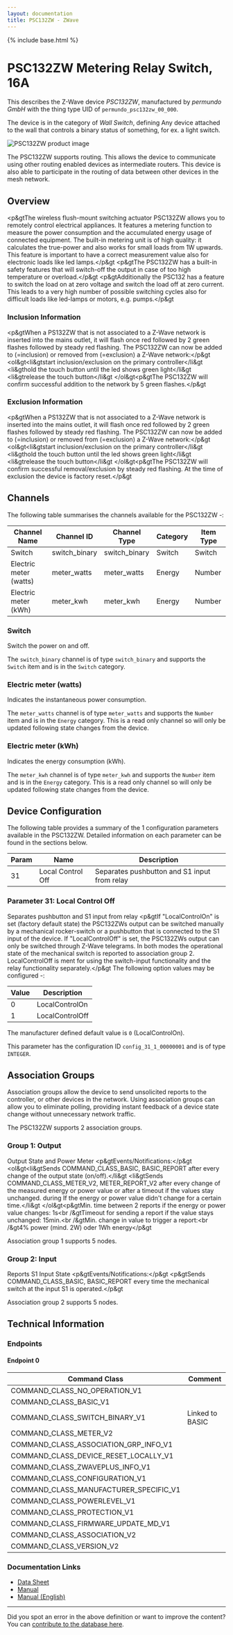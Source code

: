 ```yaml
---
layout: documentation
title: PSC132ZW - ZWave
---
```


{% include base.html %}

# PSC132ZW Metering Relay Switch, 16A
This describes the Z-Wave device *PSC132ZW*, manufactured by *permundo GmbH* with the thing type UID of ```permundo_psc132zw_00_000```.

The device is in the category of *Wall Switch*, defining Any device attached to the wall that controls a binary status of something, for ex. a light switch.

![PSC132ZW product image](https://opensmarthouse.org/zwavedatabase/820/image/)


The PSC132ZW supports routing. This allows the device to communicate using other routing enabled devices as intermediate routers.  This device is also able to participate in the routing of data between other devices in the mesh network.

## Overview

<p&gtThe wireless flush-mount switching actuator PSC132ZW allows you to remotely control electrical appliances. It features a metering function to measure the power consumption and the accumulated energy usage of connected equipment. The built-in metering unit is of high quality: it calculates the true-power and also works for small loads from 1W upwards. This feature is important to have a correct measurement value also for electronic loads like led lamps.</p&gt <p&gtThe PSC132ZW has a built-in safety features that will switch-off the output in case of too high temperature or overload.</p&gt <p&gtAdditionally the PSC132 has a feature to switch the load on at zero voltage and switch the load off at zero current. This leads to a very high number of possible switching cycles also for difficult loads like led-lamps or motors, e.g. pumps.</p&gt

### Inclusion Information

<p&gtWhen a PS132ZW that is not associated to a Z-Wave network is inserted into the mains outlet, it will flash once red followed by 2 green flashes followed by steady red flashing. The PSC132ZW can now be added to (=inclusion) or removed from (=exclusion) a Z-Wave network:</p&gt <ol&gt<li&gtstart inclusion/exclusion on the primary controller</li&gt <li&gthold the touch button until the led shows green light</li&gt <li&gtrelease the touch button</li&gt </ol&gt<p&gtThe PSC132ZW will confirm successful addition to the network by 5 green flashes.</p&gt

### Exclusion Information

<p&gtWhen a PS132ZW that is not associated to a Z-Wave network is inserted into the mains outlet, it will flash once red followed by 2 green flashes followed by steady red flashing. The PSC132ZW can now be added to (=inclusion) or removed from (=exclusion) a Z-Wave network:</p&gt <ol&gt<li&gtstart inclusion/exclusion on the primary controller</li&gt <li&gthold the touch button until the led shows green light</li&gt <li&gtrelease the touch button</li&gt </ol&gt<p&gtThe PSC132ZW will confirm successful removal/exclusion by steady red flashing. At the time of exclusion the device is factory reset.</p&gt

## Channels

The following table summarises the channels available for the PSC132ZW -:

| Channel Name | Channel ID | Channel Type | Category | Item Type |
|--------------|------------|--------------|----------|-----------|
| Switch | switch_binary | switch_binary | Switch | Switch | 
| Electric meter (watts) | meter_watts | meter_watts | Energy | Number | 
| Electric meter (kWh) | meter_kwh | meter_kwh | Energy | Number | 

### Switch
Switch the power on and off.

The ```switch_binary``` channel is of type ```switch_binary``` and supports the ```Switch``` item and is in the ```Switch``` category.

### Electric meter (watts)
Indicates the instantaneous power consumption.

The ```meter_watts``` channel is of type ```meter_watts``` and supports the ```Number``` item and is in the ```Energy``` category. This is a read only channel so will only be updated following state changes from the device.

### Electric meter (kWh)
Indicates the energy consumption (kWh).

The ```meter_kwh``` channel is of type ```meter_kwh``` and supports the ```Number``` item and is in the ```Energy``` category. This is a read only channel so will only be updated following state changes from the device.



## Device Configuration

The following table provides a summary of the 1 configuration parameters available in the PSC132ZW.
Detailed information on each parameter can be found in the sections below.

| Param | Name  | Description |
|-------|-------|-------------|
| 31 | Local Control Off | Separates pushbutton and S1 input from relay |

### Parameter 31: Local Control Off

Separates pushbutton and S1 input from relay
<p&gtIf "LocalControlOn" is set (factory default state) the PSC132ZWs output can be switched manually by a mechanical rocker-switch or a pushbutton that is connected to the S1 input of the device. If "LocalControlOff" is set, the PSC132ZWs output can only be switched through Z-Wave telegrams. In both modes the operational state of the mechanical switch is reported to association group 2. LocalControlOff is ment for using the switch-input functionality and the relay functionality separately.</p&gt
The following option values may be configured -:

| Value  | Description |
|--------|-------------|
| 0 | LocalControlOn |
| 1 | LocalControlOff |

The manufacturer defined default value is ```0``` (LocalControlOn).

This parameter has the configuration ID ```config_31_1_00000001``` and is of type ```INTEGER```.


## Association Groups

Association groups allow the device to send unsolicited reports to the controller, or other devices in the network. Using association groups can allow you to eliminate polling, providing instant feedback of a device state change without unnecessary network traffic.

The PSC132ZW supports 2 association groups.

### Group 1: Output

Output State and Power Meter
<p&gtEvents/Notifications:</p&gt <ol&gt<li&gtSends COMMAND\_CLASS\_BASIC, BASIC\_REPORT after every change of the output state (on/off).</li&gt <li&gtSends COMMAND\_CLASS\_METER\_V2, METER\_REPORT\_V2 after every change of the measured energy or power value or after a timeout if the values stay unchanged. during If the energy or power value didn't change for a certain time.</li&gt </ol&gt<p&gtMin. time between 2 reports if the energy or power value changes: 1s<br /&gtTimeout for sending a report if the value stays unchanged: 15min.<br /&gtMin. change in value to trigger a report:<br /&gt4% power (mind. 2W) oder 1Wh energy</p&gt

Association group 1 supports 5 nodes.

### Group 2: Input

Reports S1 Input State
<p&gtEvents/Notifications:</p&gt <p&gtSends COMMAND\_CLASS\_BASIC, BASIC_REPORT every time the mechanical switch at the input S1 is operated.</p&gt

Association group 2 supports 5 nodes.

## Technical Information

### Endpoints

#### Endpoint 0

| Command Class | Comment |
|---------------|---------|
| COMMAND_CLASS_NO_OPERATION_V1| |
| COMMAND_CLASS_BASIC_V1| |
| COMMAND_CLASS_SWITCH_BINARY_V1| Linked to BASIC|
| COMMAND_CLASS_METER_V2| |
| COMMAND_CLASS_ASSOCIATION_GRP_INFO_V1| |
| COMMAND_CLASS_DEVICE_RESET_LOCALLY_V1| |
| COMMAND_CLASS_ZWAVEPLUS_INFO_V1| |
| COMMAND_CLASS_CONFIGURATION_V1| |
| COMMAND_CLASS_MANUFACTURER_SPECIFIC_V1| |
| COMMAND_CLASS_POWERLEVEL_V1| |
| COMMAND_CLASS_PROTECTION_V1| |
| COMMAND_CLASS_FIRMWARE_UPDATE_MD_V1| |
| COMMAND_CLASS_ASSOCIATION_V2| |
| COMMAND_CLASS_VERSION_V2| |

### Documentation Links

* [Data Sheet](https://opensmarthouse.org/zwavedatabase/820/PSC132-DS-EN-JAN17.pdf)
* [Manual](https://opensmarthouse.org/zwavedatabase/820/PSC132ZW-G4-V205-DE.pdf)
* [Manual (English)](https://opensmarthouse.org/zwavedatabase/820/PSC132ZW-V07-EN.pdf)

---

Did you spot an error in the above definition or want to improve the content?
You can [contribute to the database here](https://opensmarthouse.org/zwavedatabase/820).
